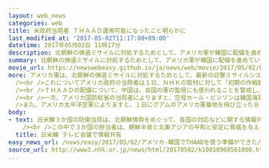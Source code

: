 ```yaml
---
layout: web_news
categories: web
title: 米政府当局者 ＴＨＡＡＤ運用可能になったこと明らかに
last_modified_at: '2017-05-02T11:17:00+09:00'
datetime: 2017年05月02日 11時17分
description: 北朝鮮の弾道ミサイルに対処するためとして、アメリカ軍が韓国に配備を進めている、最新の迎撃ミサイルシステム「ＴＨＡＡＤ」について、アメリカ政府の当局者は運用が可能な状態になったことを明らかにしました。
summary: 北朝鮮の弾道ミサイルに対処するためとして、アメリカ軍が韓国に配備を進めている、最新の迎撃ミサイルシステム「ＴＨＡＡＤ」について、アメリカ政府の当局者は運用が可能な状態になったことを明らかにしました。
movie_url: https://newswebeasy.github.io/ja/news/web/movie/2017/05/02/k10010968561000.mp4
more: アメリカ軍は、北朝鮮の弾道ミサイルに対処するためとして、最新の迎撃ミサイルシステム「ＴＨＡＡＤ」の韓国南部のソンジュ（星州）への配備を進めていて、先月２６日には弾道ミサイルを追尾する「Ｘバンドレーダー」などを搬入しました。<br
  /><br />これについてアメリカ政府の当局者は１日、ＮＨＫの取材に対して「初期の作戦能力を獲得した」と述べ、重要な装備の配備が完了し、限定的ながらも運用が可能な状態になったことを明らかにしました。<br
  /><br />ＴＨＡＡＤの配備について、中国は、自国の軍の監視にも使われることを警戒し、「地域の戦略バランスを崩す」などと主張していて、さらに反発を強める可能性があります。<br
  /><br />一方、アメリカ国防総省の当局者によりますと、空母カール・ビンソンは韓国海軍とともに朝鮮半島周辺の日本海で行動しているということです。<br /><br
  />また、アメリカ太平洋空軍によりますと、１日にグアムのアメリカ軍基地を飛び立ったＢ１爆撃機２機が、空母が展開する日本海から韓国の上空など朝鮮半島の周辺を飛行したということで、アメリカとして軍事的な圧力をかけ続ける構えを見せています。
body:
- text: 日米韓３か国の防衛当局は、北朝鮮情勢をめぐって、各国の対応などに関する情報共有や調整を行うため、２日午前、課長級によるテレビ会議を開きました。<br
    /><br />この中で３か国の担当者は、朝鮮半島と北東アジアの平和と安定に脅威を与える、あらゆる北朝鮮の行為を強く非難し、地域の平和と安全を確保するため、引き続き日米韓３か国が協力を強化していくことで一致しました。また会議では、日本と韓国に対するアメリカの揺るぎない安全保障上の関与を改めて確認しました。
  title: 日米韓 テレビ会議で情報共有
easy_news_url: /news/easy/2017/05/02/アメリカ-韓国でTHAADを使う準備ができた/
source_url: http://www3.nhk.or.jp/news/html/20170502/k10010968561000.html
...
```

